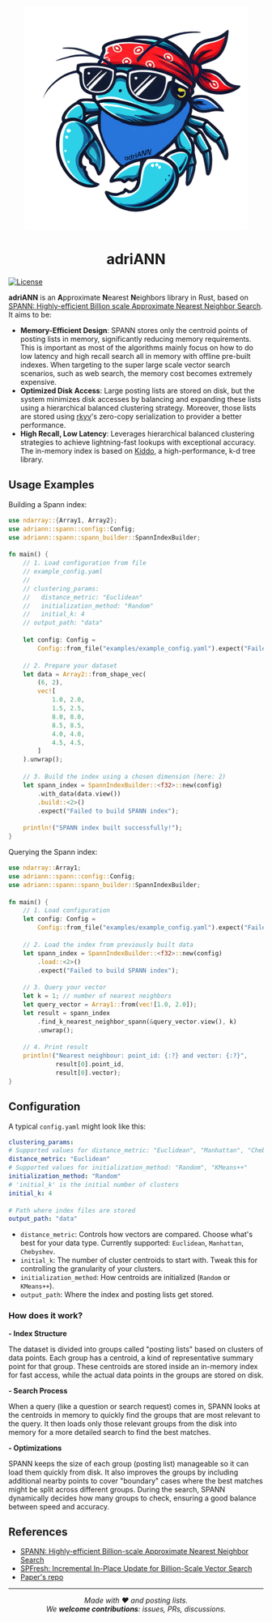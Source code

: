 <p align="center"><img src="./adriANN.png" width="440"/></p>
<h1 align="center"> adriANN </h1>

[![License](https://img.shields.io/badge/license-MIT%2FApache--2.0-blue.svg)](README.md)

**adriANN** is an **A**pproximate **N**earest **N**eighbors library in Rust, based on [SPANN: Highly-efficient Billion scale Approximate Nearest Neighbor Search]((https://arxiv.org/abs/2111.08566)). It aims to be:
- **Memory-Efficient Design**: SPANN stores only the centroid points of posting lists in memory, significantly reducing memory requirements. This is important as most of the algorithms mainly focus on how to do low latency and high recall search all in memory with offline pre-built indexes. When targeting to the super large scale vector search scenarios, such as web search, the memory cost becomes extremely expensive.
- **Optimized Disk Access**: Large posting lists are stored on disk, but the system minimizes disk accesses by balancing and expanding these lists using a hierarchical balanced clustering strategy. Moreover, those lists are stored using [rkyv](https://github.com/rkyv/rkyv)'s zero-copy serialization to provider a better performance. 
- **High Recall, Low Latency**: Leverages hierarchical balanced clustering strategies to achieve lightning-fast lookups with exceptional accuracy. The in-memory index is based on [Kiddo](https://github.com/sdd/kiddo/tree/master), a high-performance, k-d tree library.  

## Usage Examples

Building a Spann index:
```rust
use ndarray::{Array1, Array2};
use adriann::spann::config::Config;
use adriann::spann::spann_builder::SpannIndexBuilder;

fn main() {
    // 1. Load configuration from file
    // example_config.yaml
    // 
    // clustering_params:
    //   distance_metric: "Euclidean"
    //   initialization_method: "Random"
    //   initial_k: 4
    // output_path: "data"

    let config: Config =
        Config::from_file("examples/example_config.yaml").expect("Failed to load configuration");

    // 2. Prepare your dataset
    let data = Array2::from_shape_vec(
        (6, 2), 
        vec![
            1.0, 2.0,
            1.5, 2.5,
            8.0, 8.0,
            8.5, 8.5,
            4.0, 4.0,
            4.5, 4.5,
        ]
    ).unwrap();

    // 3. Build the index using a chosen dimension (here: 2)
    let spann_index = SpannIndexBuilder::<f32>::new(config)
        .with_data(data.view())
        .build::<2>()
        .expect("Failed to build SPANN index");

    println!("SPANN index built successfully!");
}
```

Querying the Spann index:
```rust
use ndarray::Array1;
use adriann::spann::config::Config;
use adriann::spann::spann_builder::SpannIndexBuilder;

fn main() {
    // 1. Load configuration
    let config: Config =
        Config::from_file("examples/example_config.yaml").expect("Failed to load configuration");

    // 2. Load the index from previously built data
    let spann_index = SpannIndexBuilder::<f32>::new(config)
        .load::<2>()
        .expect("Failed to build SPANN index");

    // 3. Query your vector
    let k = 1; // number of nearest neighbors
    let query_vector = Array1::from(vec![1.0, 2.0]);
    let result = spann_index
        .find_k_nearest_neighbor_spann(&query_vector.view(), k)
        .unwrap();

    // 4. Print result
    println!("Nearest neighbour: point_id: {:?} and vector: {:?}",
             result[0].point_id,
             result[0].vector);
}
```
## Configuration
A typical `config.yaml` might look like this:

```yaml
clustering_params:
# Supported values for distance_metric: "Euclidean", "Manhattan", "Chebyshev"
distance_metric: "Euclidean"
# Supported values for initialization_method: "Random", "KMeans++"
initialization_method: "Random"
# 'initial_k' is the initial number of clusters
initial_k: 4

# Path where index files are stored
output_path: "data"
```

- `distance_metric`: Controls how vectors are compared. Choose what's best for your data type. Currently supported: `Euclidean`, `Manhattan`, `Chebyshev`.
- `initial_k`: The number of cluster centroids to start with. Tweak this for controlling the granularity of your clusters.
- `initialization_method`: How centroids are initialized (`Random` or `KMeans++`).
- `output_path`: Where the index and posting lists get stored.

### How does it work?
**- Index Structure**

The dataset is divided into groups called "posting lists" based on clusters of data points. Each group has a centroid, a kind of representative summary point for that group. These centroids are stored inside an in-memory index for fast access, while the actual data points in the groups are stored on disk.

**- Search Process**

When a query (like a question or search request) comes in, SPANN looks at the centroids in memory to quickly find the groups that are most relevant to the query. It then loads only those relevant groups from the disk into memory for a more detailed search to find the best matches.

**- Optimizations**

SPANN keeps the size of each group (posting list) manageable so it can load them quickly from disk. It also improves the groups by including additional nearby points to cover "boundary" cases where the best matches might be split across different groups. During the search, SPANN dynamically decides how many groups to check, ensuring a good balance between speed and accuracy.


## References
- [SPANN: Highly-efficient Billion-scale Approximate Nearest Neighbor Search](https://arxiv.org/abs/2111.08566)
- [SPFresh: Incremental In-Place Update for Billion-Scale Vector Search](https://arxiv.org/abs/2410.14452)
- [Paper's repo](https://github.com/microsoft/SPTAG)

<hr /> <div align="center"> <em> Made with ❤ and posting lists. <br/> We <strong>welcome contributions</strong>: issues, PRs, discussions. </em> </div>
